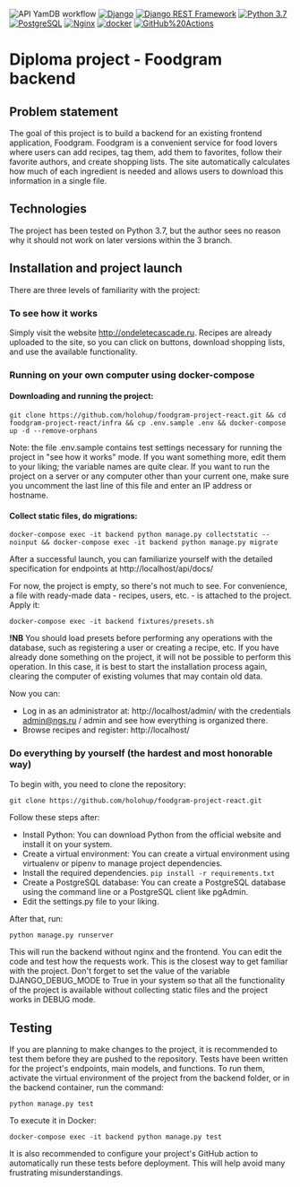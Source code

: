 ![API YamDB workflow](https://github.com/holohup/foodgram-project-react/actions/workflows/foodgram.yml/badge.svg)
[![Django](https://img.shields.io/badge/-Django-464646?style=flat-square&logo=Django)](https://www.djangoproject.com/)
[![Django REST Framework](https://img.shields.io/badge/-Django%20REST%20Framework-464646?style=flat-square&logo=Django%20REST%20Framework)](https://www.django-rest-framework.org/)
[![Python 3.7](https://img.shields.io/badge/python-3.7-blue.svg)](https://www.python.org/downloads/release/python-370/)
[![PostgreSQL](https://img.shields.io/badge/-PostgreSQL-464646?style=flat-square&logo=PostgreSQL)](https://www.postgresql.org/)
[![Nginx](https://img.shields.io/badge/-NGINX-464646?style=flat-square&logo=NGINX)](https://nginx.org/ru/)
[![docker](https://img.shields.io/badge/-Docker-464646?style=flat-square&logo=docker)](https://www.docker.com/)
[![GitHub%20Actions](https://img.shields.io/badge/-GitHub%20Actions-464646?style=flat-square&logo=GitHub%20actions)](https://github.com/features/actions)

# Diploma project - Foodgram backend

## Problem statement

The goal of this project is to build a backend for an existing frontend application, Foodgram. Foodgram is a convenient service for food lovers where users can add recipes, tag them, add them to favorites, follow their favorite authors, and create shopping lists. The site automatically calculates how much of each ingredient is needed and allows users to download this information in a single file.

## Technologies

The project has been tested on Python 3.7, but the author sees no reason why it should not work on later versions within the 3 branch.

## Installation and project launch

There are three levels of familiarity with the project:

### To see how it works

Simply visit the website http://ondeletecascade.ru. Recipes are already uploaded to the site, so you can click on buttons, download shopping lists, and use the available functionality.

### Running on your own computer using docker-compose

#### Downloading and running the project:

```
git clone https://github.com/holohup/foodgram-project-react.git && cd foodgram-project-react/infra && cp .env.sample .env && docker-compose up -d --remove-orphans
```
Note: the file .env.sample contains test settings necessary for running the project in "see how it works" mode. If you want something more, edit them to your liking; the variable names are quite clear. If you want to run the project on a server or any computer other than your current one, make sure you uncomment the last line of this file and enter an IP address or hostname.

#### Collect static files, do migrations:

```
docker-compose exec -it backend python manage.py collectstatic --noinput && docker-compose exec -it backend python manage.py migrate
```
After a successful launch, you can familiarize yourself with the detailed specification for endpoints at http://localhost/api/docs/

For now, the project is empty, so there's not much to see. For convenience, a file with ready-made data - recipes, users, etc. - is attached to the project. Apply it:
```
docker-compose exec -it backend fixtures/presets.sh
```
**!NB** You should load presets before performing any operations with the database, such as registering a user or creating a recipe, etc. If you have already done something on the project, it will not be possible to perform this operation. In this case, it is best to start the installation process again, clearing the computer of existing volumes that may contain old data.

Now you can:
- Log in as an administrator at: http://localhost/admin/ with the credentials admin@ngs.ru / admin and see how everything is organized there.
- Browse recipes and register: http://localhost/

### Do everything by yourself (the hardest and most honorable way)

To begin with, you need to clone the repository:
```
git clone https://github.com/holohup/foodgram-project-react.git
```
Follow these steps after:
- Install Python: You can download Python from the official website and install it on your system.
- Create a virtual environment: You can create a virtual environment using virtualenv or pipenv to manage project dependencies.
- Install the required dependencies.
```pip install -r requirements.txt```
- Create a PostgreSQL database: You can create a PostgreSQL database using the command line or a PostgreSQL client like pgAdmin.
- Edit the settings.py file to your liking. 

After that, run:
```bash
python manage.py runserver
```
This will run the backend without nginx and the frontend. You can edit the code and test how the requests work. This is the closest way to get familiar with the project. Don't forget to set the value of the variable DJANGO_DEBUG_MODE to True in your system so that all the functionality of the project is available without collecting static files and the project works in DEBUG mode.

## Testing

If you are planning to make changes to the project, it is recommended to test them before they are pushed to the repository. Tests have been written for the project's endpoints, main models, and functions. To run them, activate the virtual environment of the project from the backend folder, or in the backend container, run the command:
```
python manage.py test
```
To execute it in Docker:
```
docker-compose exec -it backend python manage.py test
```
It is also recommended to configure your project's GitHub action to automatically run these tests before deployment. This will help avoid many frustrating misunderstandings.
